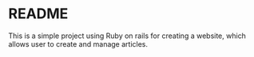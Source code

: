 # README
This is a simple project using Ruby on rails for creating a website, which allows user to create and manage articles.
